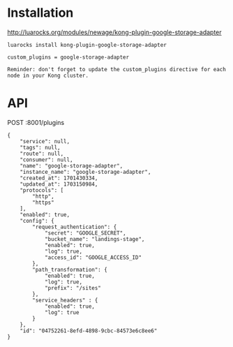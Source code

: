 # Installation
http://luarocks.org/modules/newage/kong-plugin-google-storage-adapter

`luarocks install kong-plugin-google-storage-adapter`

```
custom_plugins = google-storage-adapter
```

`Reminder: don't forget to update the custom_plugins directive for each node in your Kong cluster.`

# API

POST :8001/plugins
```
{
	"service": null,
	"tags": null,
	"route": null,
	"consumer": null,
	"name": "google-storage-adapter",
	"instance_name": "google-storage-adapter",
	"created_at": 1701430334,
	"updated_at": 1703150984,
	"protocols": [
		"http",
		"https"
	],
	"enabled": true,
	"config": {
		"request_authentication": {
			"secret": "GOOGLE_SECRET",
			"bucket_name": "landings-stage",
			"enabled": true,
			"log": true,
			"access_id": "GOOGLE_ACCESS_ID"
		},
		"path_transformation": {
			"enabled": true,
			"log": true,
			"prefix": "/sites"
		},
		"service_headers" : {
			"enabled": true,
			"log": true
		}
	},
	"id": "04752261-8efd-4898-9cbc-84573e6c8ee6"
}
```